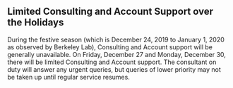 ## Limited Consulting and Account Support over the Holidays

During the festive season (which is December 24, 2019 to January 1, 
2020 as observed by Berkeley Lab), Consulting and Account support will be
generally unavailable. On Friday, December 27 and Monday, December 30, there
will be limited Consulting and Account support. The consultant on duty will
answer any urgent queries, but queries of lower priority may not be taken up
until regular service resumes.
